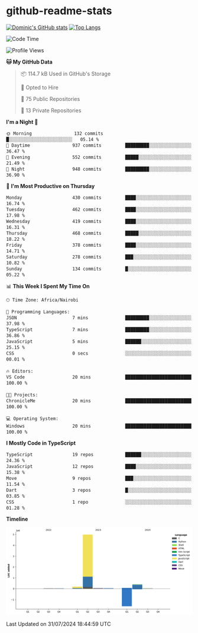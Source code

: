 # github-readme-stats
[![Dominic's GitHub stats](https://github-readme-stats.vercel.app/api?username=Domengo&show_icons=true)](https://github.com/anuraghazra/github-readme-stats)
[![Top Langs](https://github-readme-stats.vercel.app/api/top-langs/?username=Domengo&show_icons=true)](https://github.com/Domengo/github-readme-stats)

<!--START_SECTION:waka-->
![Code Time](http://img.shields.io/badge/Code%20Time-779%20hrs%2036%20mins-blue)

![Profile Views](http://img.shields.io/badge/Profile%20Views-0-blue)

**🐱 My GitHub Data** 

> 📦 114.7 kB Used in GitHub's Storage 
 > 
> 💼 Opted to Hire
 > 
> 📜 75 Public Repositories 
 > 
> 🔑 13 Private Repositories 
 > 
**I'm a Night 🦉** 

```text
🌞 Morning                132 commits         █░░░░░░░░░░░░░░░░░░░░░░░░   05.14 % 
🌆 Daytime                937 commits         █████████░░░░░░░░░░░░░░░░   36.47 % 
🌃 Evening                552 commits         █████░░░░░░░░░░░░░░░░░░░░   21.49 % 
🌙 Night                  948 commits         █████████░░░░░░░░░░░░░░░░   36.90 % 
```
📅 **I'm Most Productive on Thursday** 

```text
Monday                   430 commits         ████░░░░░░░░░░░░░░░░░░░░░   16.74 % 
Tuesday                  462 commits         ████░░░░░░░░░░░░░░░░░░░░░   17.98 % 
Wednesday                419 commits         ████░░░░░░░░░░░░░░░░░░░░░   16.31 % 
Thursday                 468 commits         █████░░░░░░░░░░░░░░░░░░░░   18.22 % 
Friday                   378 commits         ████░░░░░░░░░░░░░░░░░░░░░   14.71 % 
Saturday                 278 commits         ███░░░░░░░░░░░░░░░░░░░░░░   10.82 % 
Sunday                   134 commits         █░░░░░░░░░░░░░░░░░░░░░░░░   05.22 % 
```


📊 **This Week I Spent My Time On** 

```text
🕑︎ Time Zone: Africa/Nairobi

💬 Programming Languages: 
JSON                     7 mins              █████████░░░░░░░░░░░░░░░░   37.98 % 
TypeScript               7 mins              █████████░░░░░░░░░░░░░░░░   36.86 % 
JavaScript               5 mins              ██████░░░░░░░░░░░░░░░░░░░   25.15 % 
CSS                      0 secs              ░░░░░░░░░░░░░░░░░░░░░░░░░   00.01 % 

🔥 Editors: 
VS Code                  20 mins             █████████████████████████   100.00 % 

🐱‍💻 Projects: 
ChronicleMe              20 mins             █████████████████████████   100.00 % 

💻 Operating System: 
Windows                  20 mins             █████████████████████████   100.00 % 
```

**I Mostly Code in TypeScript** 

```text
TypeScript               19 repos            ██████░░░░░░░░░░░░░░░░░░░   24.36 % 
JavaScript               12 repos            ████░░░░░░░░░░░░░░░░░░░░░   15.38 % 
Move                     9 repos             ███░░░░░░░░░░░░░░░░░░░░░░   11.54 % 
Dart                     3 repos             █░░░░░░░░░░░░░░░░░░░░░░░░   03.85 % 
CSS                      1 repo              ░░░░░░░░░░░░░░░░░░░░░░░░░   01.28 % 
```



**Timeline**

![Lines of Code chart](https://raw.githubusercontent.com/Domengo/Domengo/main/assets/bar_graph.png)


 Last Updated on 31/07/2024 18:44:59 UTC
<!--END_SECTION:waka-->


